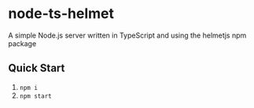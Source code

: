 # node-ts-helmet
A simple Node.js server written in TypeScript and using the helmetjs npm package

## Quick Start

1. `npm i`
2. `npm start`
